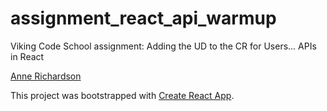 # assignment_react_api_warmup
Viking Code School assignment: Adding the UD to the CR for Users... APIs in React

[Anne Richardson](https://github.com/lortza)

This project was bootstrapped with [Create React App](https://github.com/facebookincubator/create-react-app).
